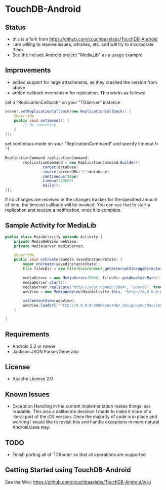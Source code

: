 # TouchDB-Android #


## Status
- this is a fork from https://github.com/couchbaselabs/TouchDB-Android
- I am willing to receive issues, whishes, etc. and will try to incorporate them
- See the include Android project "MediaLib" as a usage example

## Improvements
- added support for large attachments, as they crashed the version from above
- added callback mechanism for replication. This works as follows:

set a "ReplicationCallback" on your "TDServer" instance

```Java
server.setReplicationCallback(new ReplicationCallback() {
    @Override
    public void onTimeout() {
        // do something
    }
});
```

set continious mode on your "ReplicationCommand" and specify timeout != -1

```Java
ReplicationCommand replicationCommand;
        replicationCommand = new ReplicationCommand.Builder()
                .target(database)
                .source(serverURL+"/"+database)
                .continuous(true)
                .timeout(10000)
                .build();
});
```
If no changes are received in the changes tracker for the specified amount of time,
the timeout callback will be invoked. You can use that to start a replication and 
receive a notification, once it is complete.


## Sample Activity for MediaLib
```Java
public class MainActivity extends Activity {
    private MediaWebView webView;
    private MediaServer mediaServer;

    @Override
    public void onCreate(Bundle savedInstanceState) {
        super.onCreate(savedInstanceState);
        File filesDir = new File(Environment.getExternalStorageDirectory(), "sample");
        
        mediaServer = new MediaServer(8888, filesDir.getAbsolutePath());
        mediaServer.start();
        mediaServer.replicate("http://your.domain:5984", "yourdb", true);
        webView = new MediaWebView(MainActivity.this, "http://0.0.0.0:8888/yourdb/_design/home/index.html", mediaServer);
        
        setContentView(webView);
        webView.loadUrl("http://0.0.0.0:8888/yourdb/_design/yourdoc/index.html");
    }

}
```

## Requirements
- Android 2.2 or newer
- Jackson JSON Parser/Generator

## License
- Apache License 2.0

## Known Issues
- Exception Handling in the current implementation makes things less readable.  This was a deliberate decision I made to make it more of a literal port of the iOS version.  Once the majority of code is in place and working I would like to revisit this and handle exceptions in more natural Android/Java way.

## TODO
- Finish porting all of TDRouter so that all operations are supported

## Getting Started using TouchDB-Android

See the Wiki:  https://github.com/couchbaselabs/TouchDB-Android/wiki
